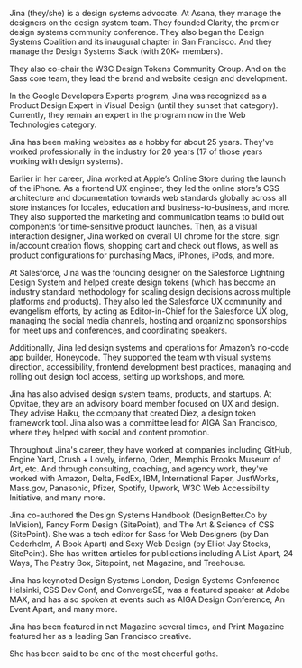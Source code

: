 Jina (they/she) is a design systems advocate. At Asana, they manage the 
designers on the design system team. They founded Clarity, the premier design 
systems community conference. They also began the Design Systems Coalition and 
its inaugural chapter in San Francisco. And they manage the Design Systems Slack 
(with 20K+ members).

They also co-chair the W3C Design Tokens Community Group. And on the Sass core 
team, they lead the brand and website design and development.

In the Google Developers Experts program, Jina was recognized as a Product
Design Expert in Visual Design (until they sunset that category). Currently,
they remain an expert in the program now in the Web Technologies category. 

Jina has been making websites as a hobby for about 25 years. They've worked 
professionally in the industry for 20 years (17 of those years working with 
design systems).

Earlier in her career, Jina worked at Apple’s Online Store during the launch of 
the iPhone. As a frontend UX engineer, they led the online store’s CSS 
architecture and documentation towards web standards globally across all store 
instances for locales, education and business-to-business, and more. They also 
supported the marketing and communication teams to build out components for 
time-sensitive product launches. Then, as a visual interaction designer, Jina 
worked on overall UI chrome for the store, sign in/account creation flows, 
shopping cart and check out flows, as well as product configurations for
purchasing Macs, iPhones, iPods, and more.

At Salesforce, Jina was the founding designer on the Salesforce Lightning Design 
System and helped create design tokens (which has become an industry standard 
methodology for scaling design decisions across multiple platforms and 
products). They also led the Salesforce UX community and evangelism efforts, by
acting as Editor-in-Chief for the Salesforce UX blog, managing the social media
channels, hosting and organizing sponsorships for meet ups and conferences, and
coordinating speakers.

Additionally, Jina led design systems and operations for Amazon’s no-code app 
builder, Honeycode. They supported the team with visual systems direction, 
accessibility, frontend development best practices, managing and rolling out
design tool access, setting up workshops, and more.

Jina has also advised design system teams, products, and startups. At Opvitae, 
they are an advisory board member focused on UX and design. They advise Haiku, 
the company that created Diez, a design token framework tool. Jina also was a 
committee lead for AIGA San Francisco, where they helped with social and content 
promotion.

Throughout Jina's career, they have worked at companies including GitHub, 
Engine Yard, Crush + Lovely, inferno, Oden, Memphis Brooks Museum of Art, etc. 
And through consulting, coaching, and agency work, they've worked with Amazon, 
Delta, FedEx, IBM, International Paper, JustWorks, Mass.gov, Panasonic, Pfizer, 
Spotify, Upwork, W3C Web Accessibility Initiative, and many more.

Jina co-authored the Design Systems Handbook (DesignBetter.Co by InVision), 
Fancy Form Design (SitePoint), and The Art & Science of CSS (SitePoint). She was 
a tech editor for Sass for Web Designers (by Dan Cederholm, A Book Apart) and 
Sexy Web Design (by Elliot Jay Stocks, SitePoint). She has written articles for 
publications including A List Apart, 24 Ways, The Pastry Box, Sitepoint, net 
Magazine, and Treehouse.

Jina has keynoted Design Systems London, Design Systems Conference Helsinki, 
CSS Dev Conf, and ConvergeSE, was a featured speaker at Adobe MAX, and has also 
spoken at events such as AIGA Design Conference, An Event Apart, and many more.

Jina has been featured in net Magazine several times, and Print Magazine 
featured her as a leading San Francisco creative.

She has been said to be one of the most cheerful goths.
